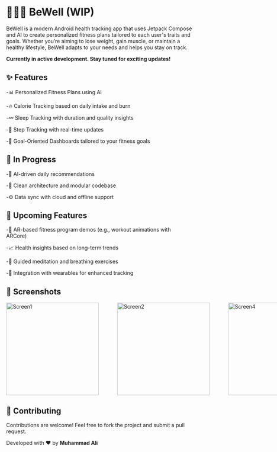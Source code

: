 🧠🏃‍♂️ BeWell (WIP)
====
BeWell is a modern Android health tracking app that uses Jetpack Compose and AI to create personalized fitness plans tailored to each user's traits and goals. Whether you’re aiming to lose weight, gain muscle, or maintain a healthy lifestyle, BeWell adapts to your needs and helps you stay on track.

**Currently in active development. Stay tuned for exciting updates!**

✨ Features
---
-📊 Personalized Fitness Plans using AI

-🔥 Calorie Tracking based on daily intake and burn

-💤 Sleep Tracking with duration and quality insights

-🚶 Step Tracking with real-time updates

-🎯 Goal-Oriented Dashboards tailored to your fitness goals


🧪 In Progress
---
-🤖 AI-driven daily recommendations

-📱 Clean architecture and modular codebase

-⚙️ Data sync with cloud and offline support


🔮 Upcoming Features
---
-🧍 AR-based fitness program demos (e.g., workout animations with ARCore)

-📈 Health insights based on long-term trends

-🧘 Guided meditation and breathing exercises

-🧬 Integration with wearables for enhanced tracking


📸 Screenshots
---
<div style="display: flex; gap: 50px;">
  <img src="https://github.com/user-attachments/assets/6b186ee8-1985-444b-aa9d-826e1f2fd4b4" alt="Screen1" width="250"/>
  <img src="https://github.com/user-attachments/assets/5190aaea-8e06-424a-ad4c-7f91b274dcaf" alt="Screen2" width="250"/>
  <img src="https://github.com/user-attachments/assets/aec495e0-48b3-44db-8724-13769372442c" alt="Screen4" width="250"/>
  

https://github.com/user-attachments/assets/6e3b063a-82ad-41ce-8376-f56164bf1bf0


</div>



🤝 Contributing
---
Contributions are welcome! Feel free to fork the project and submit a pull request.

Developed with ❤️ by **Muhammad Ali**
